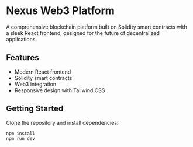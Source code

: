 # Nexus Web3 Platform

A comprehensive blockchain platform built on Solidity smart contracts with a sleek React frontend, designed for the future of decentralized applications.

## Features
- Modern React frontend
- Solidity smart contracts
- Web3 integration
- Responsive design with Tailwind CSS

## Getting Started
Clone the repository and install dependencies:
```
npm install
npm run dev
```
